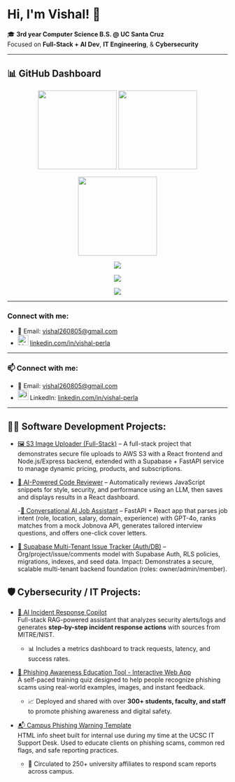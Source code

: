 # Hi, I'm Vishal! 👋  
🎓 **3rd year Computer Science B.S. @ UC Santa Cruz**  
Focused on **Full-Stack + AI Dev**, **IT Engineering**, & **Cybersecurity**  

---

## 📊 GitHub Dashboard  

<p align="center">
  <!-- Profile Stats -->
  <img src="https://github-readme-stats.vercel.app/api?username=Vishal-Perla&show_icons=true&theme=dark" height="180em" />
  <img src="https://github-readme-streak-stats.herokuapp.com/?user=Vishal-Perla&theme=dark" height="180em" />
</p>

<p align="center">
  <!-- Top Languages -->
  <img src="https://github-readme-stats.vercel.app/api/top-langs/?username=Vishal-Perla&layout=compact&theme=dark" height="180em" />
</p>

<p align="center">
  <!-- Activity Graph -->
  <img src="https://github-readme-activity-graph.vercel.app/graph?username=Vishal-Perla&theme=react-dark" />
</p>

<p align="center">
  <!-- Trophies -->
  <img src="https://github-profile-trophy.vercel.app/?username=Vishal-Perla&theme=onedark&margin-w=10&margin-h=10" />
</p>

<p align="center">
  <!-- Profile Summary Card -->
  <img src="https://github-profile-summary-cards.vercel.app/api/cards/profile-details?username=Vishal-Perla&theme=github_dark" />
</p>



---

###  Connect with me:
- 📧 Email: vishal260805@gmail.com  
- <img width="24" height="24" alt="LinkedIn" src="https://github.com/user-attachments/assets/0aea905a-37ea-41ac-ad3f-0698ea2024f5" /> [linkedin.com/in/vishal-perla](https://www.linkedin.com/in/vishal-perla)

---

### 📫 Connect with me:
- 📧 Email: vishal260805@gmail.com
- <img width="24" height="24" alt="image" src="https://github.com/user-attachments/assets/0aea905a-37ea-41ac-ad3f-0698ea2024f5" /> LinkedIn: [linkedin.com/in/vishal-perla](https://www.linkedin.com/in/vishal-perla)

---

## 👨‍💻 Software Development Projects:  
- [🖼️ S3 Image Uploader (Full-Stack)](https://github.com/Vishal-Perla/s3-image-uploader) – A full-stack project that demonstrates secure file uploads to AWS S3 with a React frontend and Node.js/Express backend, extended with a Supabase + FastAPI service to manage dynamic pricing, products, and subscriptions.

- [🤖 AI-Powered Code Reviewer](https://github.com/Vishal-Perla/ai-code-reviewer) – Automatically reviews JavaScript snippets for style, security, and performance using an LLM, then saves and displays results in a React dashboard.  

  -[🤝 Conversational AI Job Assistant](https://github.com/Vishal-Perla/ai-job-assistant) – FastAPI + React app that parses job intent (role, location, salary, domain, experience) with GPT-4o, ranks matches from a mock Jobnova API, generates tailored interview     questions, and offers one-click cover letters.

- [🧱 Supabase Multi-Tenant Issue Tracker (Auth/DB)](https://github.com/Vishal-Perla/supabase-issue-tracker) – Org/project/issue/comments model with Supabase Auth, RLS policies, migrations, indexes, and seed data.
Impact: Demonstrates a secure, scalable multi-tenant backend foundation (roles: owner/admin/member).


## 🛡️ Cybersecurity / IT Projects:

- [🔐 AI Incident Response Copilot](https://github.com/Vishal-Perla/RAG-incident-copilot)  
  Full-stack RAG-powered assistant that analyzes security alerts/logs and generates **step-by-step incident response actions** with sources from MITRE/NIST.  
  - 📊 Includes a metrics dashboard to track requests, latency, and success rates.

- [🧠 Phishing Awareness Education Tool - Interactive Web App](https://github.com/Vishal-Perla/phishing-awareness-quiz)  
  A self-paced training quiz designed to help people recognize phishing scams using real-world examples, images, and instant feedback.  
  - 📈 Deployed and shared with over **300+ students, faculty, and staff** to promote phishing awareness and digital safety.

- [📬 Campus Phishing Warning Template](https://github.com/Vishal-Perla/phishing-awareness-guide-html)  
  HTML info sheet built for internal use during my time at the UCSC IT Support Desk. Used to educate clients on phishing scams, common red flags, and safe reporting practices.  
  - 📢 Circulated to 250+ university affiliates to respond scam reports across campus.

